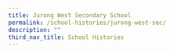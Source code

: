 ```yaml
---
title: Jurong West Secondary School
permalink: /school-histories/jurong-west-sec/
description: ""
third_nav_title: School Histories
---
```

